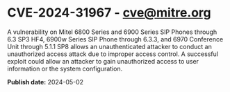 # CVE-2024-31967 - cve@mitre.org

A vulnerability on Mitel 6800 Series and 6900 Series SIP Phones through 6.3 SP3 HF4, 6900w Series SIP Phone through 6.3.3, and 6970 Conference Unit through 5.1.1 SP8 allows an unauthenticated attacker to conduct an unauthorized access attack due to improper access control. A successful exploit could allow an attacker to gain unauthorized access to user information or the system configuration.

**Publish date:** 2024-05-02
